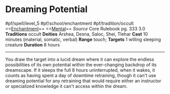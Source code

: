 # Dreaming Potential
#pf/spell/level_5 #pf/school/enchantment #pf/tradition/occult
==[Enchantment](../../../Traits/Enchantment.md)== ==[Mental](../../../Traits/Mental.md)==
*Source* Core Rulebook pg. 333 3.0
**Traditions** occult
**Deities** Arshea, Desna, Saloc, Shei, Tlehar
**Cast** 10 minutes (material, somatic, verbal)
**Range** touch; **Targets** 1 willing sleeping creature
**Duration** 8 hours

---
You draw the target into a lucid dream where it can explore the endless possibilities of its own potential within the ever-changing backdrop of its dreamscape. If it sleeps the full 8 hours uninterrupted, when it wakes, it counts as having spent a day of downtime retraining, though it can't use dreaming potential for any retraining that would require either an instructor or specialized knowledge it can't access within the dream.